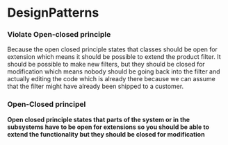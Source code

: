 # DesignPatterns

### Violate Open-closed principle
Because the open closed principle states that classes should be open for extension which means it should be possible to extend the product filter.
It should be possible to make new filters, but they should be closed for modification which means nobody should be going back into the filter and actually editing the code which is already there because we can assume that the filter might have already been shipped to a customer.

### Open-Closed principel
**Open closed principle states that parts of the system or in the subsystems have to be open for extensions so you should be able to extend the functionality  but they should be closed for modification**